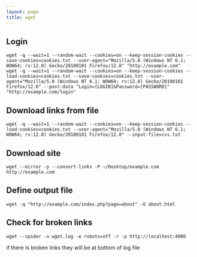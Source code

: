 ```yaml
---
layout: page
title: wget
---
```


Login
-----

    wget -q --wait=1 --random-wait --cookies=on --keep-session-cookies --save-cookies=cookies.txt --user-agent="Mozilla/5.0 (Windows NT 6.1; WOW64; rv:12.0) Gecko/20100101 Firefox/12.0" "http://example.com"
    wget -q --wait=1 --random-wait --cookies=on --keep-session-cookies --load-cookies=cookies.txt --save-cookies=cookies.txt --user-agent="Mozilla/5.0 (Windows NT 6.1; WOW64; rv:12.0) Gecko/20100101 Firefox/12.0" --post-data "Login=[LOGIN]&Password=[PASSWORD]" "http://example.com/login"

Download links from file
------------------------

    wget -q --wait=1 --random-wait --cookies=on --keep-session-cookies --load-cookies=cookies.txt --user-agent="Mozilla/5.0 (Windows NT 6.1; WOW64; rv:12.0) Gecko/20100101 Firefox/12.0" --input-file=cvs.txt

Download site
-------------

    wget --mirror -p --convert-links -P ~/Desktop/example.com http://example.com

Define output file
------------------

    wget -q "http://example.com/index.php?page=about" -O about.html

Check for broken links
----------------------

    wget --spider -o wget.log -e robots=off -r -p http://localhost:4000

if there is broken links they will be at bottom of log file


